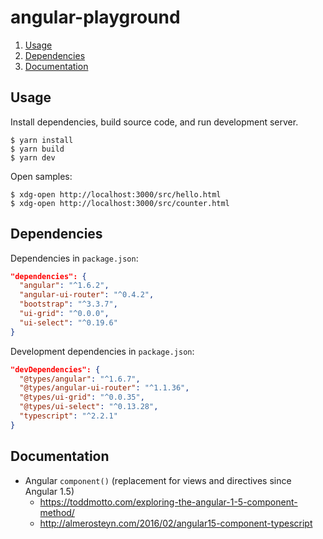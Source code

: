 # angular-playground

<!-- TOC depthFrom:2 orderedList:true -->

1. [Usage](#usage)
2. [Dependencies](#dependencies)
3. [Documentation](#documentation)

<!-- /TOC -->

## Usage

Install dependencies, build source code, and run development server.

~~~
$ yarn install
$ yarn build
$ yarn dev
~~~

Open samples:

~~~
$ xdg-open http://localhost:3000/src/hello.html
$ xdg-open http://localhost:3000/src/counter.html
~~~

## Dependencies

Dependencies in `package.json`:

~~~json
"dependencies": {
  "angular": "^1.6.2",
  "angular-ui-router": "^0.4.2",
  "bootstrap": "^3.3.7",
  "ui-grid": "^0.0.0",
  "ui-select": "^0.19.6"
}
~~~

Development dependencies in `package.json`:

~~~json
"devDependencies": {
  "@types/angular": "^1.6.7",
  "@types/angular-ui-router": "^1.1.36",
  "@types/ui-grid": "^0.0.35",
  "@types/ui-select": "^0.13.28",
  "typescript": "^2.2.1"
}
~~~

## Documentation

- Angular `component()` (replacement for views and directives since Angular 1.5)
  - https://toddmotto.com/exploring-the-angular-1-5-component-method/
  - http://almerosteyn.com/2016/02/angular15-component-typescript